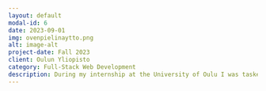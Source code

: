 ```yaml
---
layout: default
modal-id: 6
date: 2023-09-01
img: ovenpielinaytto.png
alt: image-alt
project-date: Fall 2023
client: Oulun Yliopisto
category: Full-Stack Web Development
description: During my internship at the University of Oulu I was tasked with re-creating old PHP&Laravel web-apps with their new framework of choice, Vaadin. In addition, I developed GraphQL API endpoints for these new applications. I worked on internal personnel identity management -related full-stack web applications utilizing technologies such as Vaadin, Java, SpringBoot, GraphQL and SQL. During my internship I also wrote my university thesis, in which I discuss the development of one of my projects during the internship, a full-stack web application for the meeting room displays of the university. https://urn.fi/URN:NBN:fi:amk-2023112130773/
---
```

